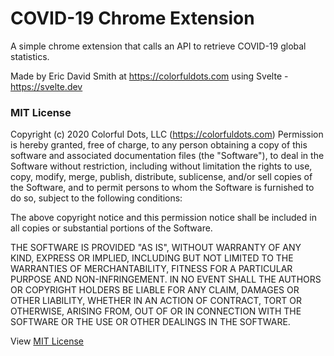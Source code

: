 # COVID-19 Chrome Extension

A simple chrome extension that calls an API to retrieve COVID-19 global statistics.

Made by Eric David Smith at https://colorfuldots.com using Svelte - https://svelte.dev

### MIT License

Copyright (c) 2020 Colorful Dots, LLC (https://colorfuldots.com)
Permission is hereby granted, free of charge, to any person
obtaining a copy of this software and associated documentation
files (the "Software"), to deal in the Software without
restriction, including without limitation the rights to use,
copy, modify, merge, publish, distribute, sublicense, and/or sell
copies of the Software, and to permit persons to whom the
Software is furnished to do so, subject to the following
conditions:

The above copyright notice and this permission notice shall be
included in all copies or substantial portions of the Software.

THE SOFTWARE IS PROVIDED "AS IS", WITHOUT WARRANTY OF ANY KIND,
EXPRESS OR IMPLIED, INCLUDING BUT NOT LIMITED TO THE WARRANTIES
OF MERCHANTABILITY, FITNESS FOR A PARTICULAR PURPOSE AND
NON-INFRINGEMENT. IN NO EVENT SHALL THE AUTHORS OR COPYRIGHT
HOLDERS BE LIABLE FOR ANY CLAIM, DAMAGES OR OTHER LIABILITY,
WHETHER IN AN ACTION OF CONTRACT, TORT OR OTHERWISE, ARISING
FROM, OUT OF OR IN CONNECTION WITH THE SOFTWARE OR THE USE OR
OTHER DEALINGS IN THE SOFTWARE.

View [MIT License](https://github.com/erictherobot/covid-19-chrome-extension/blob/master/LICENSE.md)
